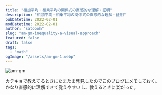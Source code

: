 ```yaml
---
title: "相加平均・相乗平均の関係式の直感的な理解・証明"
description: "相加平均・相乗平均の関係式の直感的な理解・証明"
pubDatetime: 2022-02-01
modDatetime: 2022-02-01
author: "satoooh"
slug: "am-gm-inequality-a-visual-approach"
featured: false
draft: false
tags:
  - "math"
ogImage: "/assets/am-gm-1.webp"
---
```


![am-gm](/assets/am-gm-1.webp)

カテキョで教えてるときにたまたま発見したのでこのブログにメモしておく。
かなり直感的に理解できて覚えやすいし、教えるときに楽だった。
